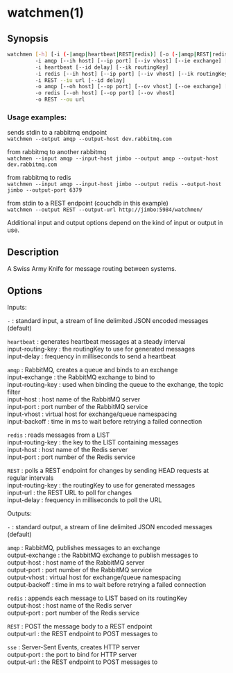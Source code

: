 watchmen(1)
===========

## Synopsis

```sh
watchmen [-h] [-i (-|amqp|heartbeat|REST|redis)] [-o (-|amqp|REST|redis)]  
         -i amqp [--ih host] [--ip port] [--iv vhost] [--ie exchange] [--ik routingKey] [--ib backoff]  
         -i heartbeat [--id delay] [--ik routingKey]  
         -i redis [--ih host] [--ip port] [--iv vhost] [--ik routingKey]  
         -i REST --iu url [--id delay]  
         -o amqp [--oh host] [--op port] [--ov vhost] [--oe exchange] [--ib backoff]  
         -o redis [--oh host] [--op port] [--ov vhost]  
         -o REST --ou url  
```

### Usage examples:

sends stdin to a rabbitmq endpoint  
`watchmen --output amqp --output-host dev.rabbitmq.com`

from rabbitmq to another rabbitmq  
`watchmen --input amqp --input-host jimbo --output amqp --output-host dev.rabbitmq.com`

from rabbitmq to redis  
`watchmen --input amqp --input-host jimbo --output redis --output-host jimbo --output-port 6379`

from stdin to a REST endpoint (couchdb in this example)  
`watchmen --output REST --output-url http://jimbo:5984/watchmen/`

Additional input and output options depend on the kind of input or output in use.

## Description

A Swiss Army Knife for message routing between systems.

## Options

Inputs:

`-` : standard input, a stream of line delimited JSON encoded messages (default)  

`heartbeat` : generates heartbeat messages at a steady interval  
	input-routing-key : the routingKey to use for generated messages  
	input-delay : frequency in milliseconds to send a heartbeat  

`amqp` : RabbitMQ, creates a queue and binds to an exchange  
	input-exchange : the RabbitMQ exchange to bind to  
	input-routing-key : used when binding the queue to the exchange, the topic filter  
	input-host : host name of the RabbitMQ server  
	input-port : port number of the RabbitMQ service  
	input-vhost : virtual host for exchange/queue namespacing  
	input-backoff : time in ms to wait before retrying a failed connection  

`redis` : reads messages from a LIST  
	input-routing-key : the key to the LIST containing messages  
	input-host : host name of the Redis server  
	input-port : port number of the Redis service  

`REST` : polls a REST endpoint for changes by sending HEAD requests at regular intervals  
	input-routing-key : the routingKey to use for generated messages  
	input-url : the REST URL to poll for changes  
	input-delay : frequency in milliseconds to poll the URL  

Outputs:

`-` : standard output, a stream of line delimited JSON encoded messages (default)  

`amqp` : RabbitMQ, publishes messages to an exchange  
	output-exchange : the RabbitMQ exchange to publish messages to  
	output-host : host name of the RabbitMQ server  
	output-port : port number of the RabbitMQ service  
	output-vhost : virtual host for exchange/queue namespacing  
	output-backoff : time in ms to wait before retrying a failed connection  

`redis` : appends each message to LIST based on its routingKey  
	output-host : host name of the Redis server  
	output-port : port number of the Redis service  

`REST` : POST the message body to a REST endpoint  
	output-url : the REST endpoint to POST messages to  

`sse` : Server-Sent Events, creates HTTP server  
	output-port : the port to bind for HTTP server  
	output-url : the REST endpoint to POST messages to  
